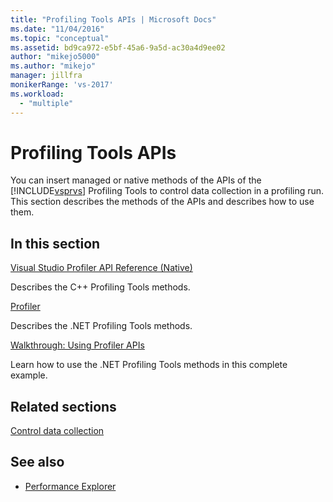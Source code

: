 ```yaml
---
title: "Profiling Tools APIs | Microsoft Docs"
ms.date: "11/04/2016"
ms.topic: "conceptual"
ms.assetid: bd9ca972-e5bf-45a6-9a5d-ac30a4d9ee02
author: "mikejo5000"
ms.author: "mikejo"
manager: jillfra
monikerRange: 'vs-2017'
ms.workload:
  - "multiple"
---
```

# Profiling Tools APIs

You can insert managed or native methods of the APIs of the [!INCLUDE[vsprvs](../code-quality/includes/vsprvs_md.md)] Profiling Tools to control data collection in a profiling run. This section describes the methods of the APIs and describes how to use them.

## In this section

[Visual Studio Profiler API Reference (Native)](../profiling/visual-studio-profiler-api-reference-native.md)

Describes the C++ Profiling Tools methods.

[Profiler](/previous-versions/ms242704(v=vs.140))

Describes the .NET Profiling Tools methods.

[Walkthrough: Using Profiler APIs](../profiling/walkthrough-using-profiler-apis.md)

Learn how to use the .NET Profiling Tools methods in this complete example.

## Related sections

[Control data collection](../profiling/controlling-data-collection.md)

## See also

- [Performance Explorer](../profiling/performance-explorer.md)
